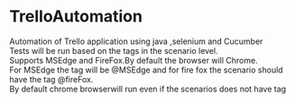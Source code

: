 # TrelloAutomation
Automation of Trello application using java ,selenium and Cucumber<br>
Tests will be run based on the tags in the scenario level.<br>
Supports MSEdge and FireFox.By default the browser will Chrome.<br>
For MSEdge the tag will be @MSEdge and for fire fox the scenario should have the tag @fireFox.<br>
By default chrome browserwill run even if the scenarios does not have tag

